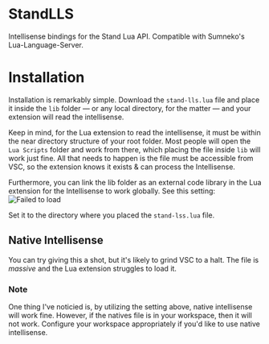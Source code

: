 # StandLLS
Intellisense bindings for the Stand Lua API. Compatible with Sumneko's Lua-Language-Server.

# Installation
Installation is remarkably simple. Download the `stand-lls.lua` file and place it inside the `lib` folder — or any local directory, for the matter — and your extension will read the intellisense.

Keep in mind, for the Lua extension to read the intellisense, it must be within the near directory structure of your root folder. Most people will open the `Lua Scripts` folder and work from there, which placing the file inside `lib` will work just fine. All that needs to happen is the file must be accessible from VSC, so the extension knows it exists & can process the Intellisense.

Furthermore, you can link the lib folder as an external code library in the Lua extension for the Intellisense to work globally. 
See this setting:
![Failed to load](https://i.imgur.com/LVgdtZH.png)

Set it to the directory where you placed the `stand-lss.lua` file.

## Native Intellisense
You can try giving this a shot, but it's likely to grind VSC to a halt. The file is _massive_ and the Lua extension struggles to load it.
### Note
One thing I've noticied is, by utilizing the setting above, native intellisense will work fine. However, if the natives file is in your workspace, then it will not work. Configure your workspace appropriately if you'd like to use native intellisense.
